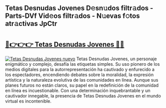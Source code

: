 ## Tetas Desnudas Jovenes D𝚎sn𝚞dos filtr𝚊dos - Parts-DVf Vid𝚎os filtr𝚊dos - N𝚞evas f𝚘tos atr𝚊ctivas JpCtr

# <h2><a href="http://mb8xiek.tromn.icu/?c=Tetas+Desnudas+Jovenes">🔗👉👉👉 Tetas Desnudas Jovenes 🔗🔗</a></h2>

[![Tetas Desnudas Jovenes nuevo](https://i.imgur.com/pEAQMta.gif)](http://mb8xiek.tromn.icu/?c=Tetas+Desnudas+Jovenes)
Tetas Desnudas Jovenes, un personaje enigmático y complejo, desafía las etiquetas simples. Su uso pionero de los medios digitales para la autorrepresentación ha cautivado y enfurecido a los espectadores, encendiendo debates sobre la moralidad, la expresión artística y la naturaleza evolutiva de las comunidades en línea. Aunque sus planes futuros no están claros, su papel en la redefinición de la comunidad en línea es incuestionable. Con una determinación inquebrantable y un cautivador innegable, la presencia de Tetas Desnudas Jovenes en el mundo virtual es incontenible.
